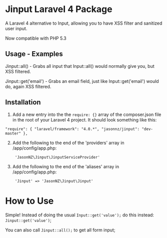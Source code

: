 # Jinput Laravel 4 Package
A Laravel 4 alternative to Input, allowing you to have XSS filter and sanitized user input.

Now compatible with PHP 5.3

## Usage - Examples

Jinput::all() - Grabs all input that Input::all() would normally give you, but XSS filtered.

Jinput::get('email') - Grabs an email field, just like Input::get('email') would do, again XSS filtered.

## Installation

1. Add a new entry into the the `require: {}` array of the composer.json file in the root of your Laravel 4 project. It should look something like this:


`"require": {
	"laravel/framework": "4.0.*",
	"jasonnz/jinput": "dev-master"
},`

2. Add the following to the end of the 'providers' array in /app/config/app.php:

        'JasonNZ\Jinput\JinputServiceProvider'

3. Add the following to the end of the 'aliases' array in /app/config/app.php:

        'Jinput' => 'JasonNZ\Jinput\Jinput'

# How to Use

Simple! Instead of doing the usual `Input::get('value');` do this instead: `Jinput::get('value')`;

You can also call `Jinput::all();` to get all form input;
